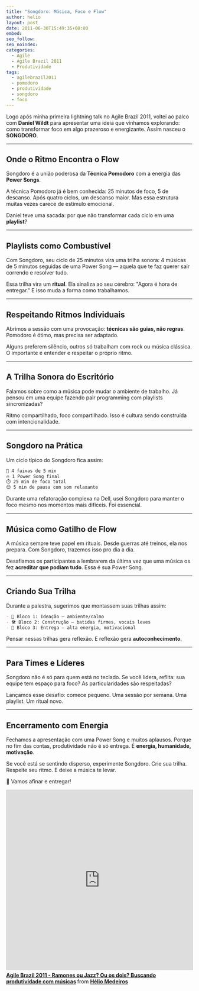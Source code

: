 ```yaml
---
title: "Songdoro: Música, Foco e Flow"
author: helio
layout: post
date: 2011-06-30T15:49:35+00:00
embed:
seo_follow:
seo_noindex:
categories:
  - Agile
  - Agile Brazil 2011
  - Produtividade
tags:
  - agilebrazil2011
  - pomodoro
  - produtividade
  - songdoro
  - foco
---
```


Logo após minha primeira lightning talk no Agile Brazil 2011, voltei ao palco com **Daniel Wildt** para apresentar uma ideia que vínhamos explorando: como transformar foco em algo prazeroso e energizante. Assim nasceu o **SONGDORO**.

---

## Onde o Ritmo Encontra o Flow

Songdoro é a união poderosa da **Técnica Pomodoro** com a energia das **Power Songs**.

A técnica Pomodoro já é bem conhecida: 25 minutos de foco, 5 de descanso. Após quatro ciclos, um descanso maior. Mas essa estrutura muitas vezes carece de estímulo emocional.

Daniel teve uma sacada: por que não transformar cada ciclo em uma **playlist**?

---

## Playlists como Combustível

Com Songdoro, seu ciclo de 25 minutos vira uma trilha sonora: 4 músicas de 5 minutos seguidas de uma Power Song — aquela que te faz querer sair correndo e resolver tudo.

Essa trilha vira um **ritual**. Ela sinaliza ao seu cérebro: "Agora é hora de entregar." E isso muda a forma como trabalhamos.

---

## Respeitando Ritmos Individuais

Abrimos a sessão com uma provocação: **técnicas são guias, não regras**. Pomodoro é ótimo, mas precisa ser adaptado.

Alguns preferem silêncio, outros só trabalham com rock ou música clássica. O importante é entender e respeitar o próprio ritmo.

---

## A Trilha Sonora do Escritório

Falamos sobre como a música pode mudar o ambiente de trabalho. Já pensou em uma equipe fazendo pair programming com playlists sincronizadas?

Ritmo compartilhado, foco compartilhado. Isso é cultura sendo construída com intencionalidade.

---

## Songdoro na Prática

Um ciclo típico do Songdoro fica assim:

```bash
🎵 4 faixas de 5 min
🔥 1 Power Song final
⏱️ 25 min de foco total
😌 5 min de pausa com som relaxante
```

Durante uma refatoração complexa na Dell, usei Songdoro para manter o foco mesmo nos momentos mais difíceis. Foi essencial.

---

## Música como Gatilho de Flow

A música sempre teve papel em rituais. Desde guerras até treinos, ela nos prepara. Com Songdoro, trazemos isso pro dia a dia.

Desafiamos os participantes a lembrarem da última vez que uma música os fez **acreditar que podiam tudo**. Essa é sua Power Song.

---

## Criando Sua Trilha

Durante a palestra, sugerimos que montassem suas trilhas assim:

```markdown
- 🧠 Bloco 1: Ideação — ambiente/calmo
- 🛠️ Bloco 2: Construção — batidas firmes, vocais leves
- 🚀 Bloco 3: Entrega — alta energia, motivacional
```

Pensar nessas trilhas gera reflexão. E reflexão gera **autoconhecimento**.

---

## Para Times e Líderes

Songdoro não é só para quem está no teclado. Se você lidera, reflita: sua equipe tem espaço para foco? As particularidades são respeitadas?

Lançamos esse desafio: comece pequeno. Uma sessão por semana. Uma playlist. Um ritual novo.

---

## Encerramento com Energia

Fechamos a apresentação com uma Power Song e muitos aplausos. Porque no fim das contas, produtividade não é só entrega. É **energia, humanidade, motivação**.

Se você está se sentindo disperso, experimente Songdoro. Crie sua trilha. Respeite seu ritmo. E deixe a música te levar.

🎸 Vamos afinar e entregar!

<iframe src="https://www.slideshare.net/slideshow/embed_code/key/LA3sFOCyosO8oA?startSlide=1" width="597" height="486" frameborder="0" marginwidth="0" marginheight="0" scrolling="no" style="border:1px solid #CCC; border-width:1px; margin-bottom:5px;max-width: 100%;" allowfullscreen></iframe> <div style="margin-bottom:5px"><strong> <a href="https://pt.slideshare.net/slideshow/agile-brazil-2011-songdoro/8474164" title="Agile Brazil 2011 - Ramones ou Jazz? Ou os dois? Buscando produtividade com músicas" target="_blank">Agile Brazil 2011 - Ramones ou Jazz? Ou os dois? Buscando produtividade com músicas</a> </strong> from <strong> <a href="https://www.slideshare.net/heliomedeiros" target="_blank">Hélio Medeiros</a> </strong></div>
